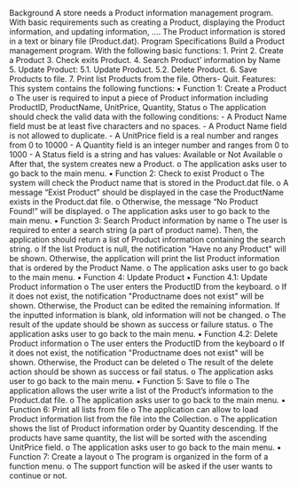 Background
A store needs a Product information management program. With basic requirements such as creating
a Product, displaying the Product information, and updating information, .... The Product information is
stored in a text or binary file (Product.dat).
Program Specifications
Build a Product management program. With the following basic functions:
	1. Print
	2. Create a Product
	3. Check exits Product.
	4. Search Product’ information by Name
	5. Update Product:
		5.1. Update Product.
		5.2. Delete Product.
	6. Save Products to file.
	7. Print list Products from the file.
	Others- Quit.
Features:
This system contains the following functions:
▪ Function 1: Create a Product 
	o The user is required to input a piece of Product information including ProductID, ProductName,
	UnitPrice, Quantity, Status
	o The application should check the valid data with the following conditions:
		- A Product Name field must be at least five characters and no spaces.
		- A Product Name field is not allowed to duplicate.
		- A UnitPrice field is a real number and ranges from 0 to 10000
		- A Quantity field is an integer number and ranges from 0 to 1000
		- A Status field is a string and has values: Available or Not Available
	o After that, the system creates new a Product.
	o The application asks user to go back to the main menu.
▪ Function 2: Check to exist Product
	o The system will check the Product name that is stored in the Product.dat file.
	o A message “Exist Product” should be displayed in the case the ProductName exists in the
	Product.dat file.
	o Otherwise, the message “No Product Found!” will be displayed.
	o The application asks user to go back to the main menu.
▪ Function 3: Search Product information by name 
	o The user is required to enter a search string (a part of product name). Then, the application
	should return a list of Product information containing the search string.
	o If the list Product is null, the notification "Have no any Product" will be shown. Otherwise, the
	application will print the list Product information that is ordered by the Product Name.
	o The application asks user to go back to the main menu.
▪ Function 4: Update Product
▪ Function 4.1: Update Product information
	o The user enters the ProductID from the keyboard.
	o If it does not exist, the notification "Productname does not exist" will be shown. Otherwise, the
	Product can be edited the remaining information. If the inputted information is blank, old
	information will not be changed.
	o The result of the update should be shown as success or failure status.
	o The application asks user to go back to the main menu.
▪ Function 4.2: Delete Product information 
	o The user enters the ProductID from the keyboard
	o If it does not exist, the notification "Productname does not exist" will be shown. Otherwise, the
	Product can be deleted
	o The result of the delete action should be shown as success or fail status.
	o The application asks user to go back to the main menu.
▪ Function 5: Save to file 
	o The application allows the user write a list of the Product’s information to the Product.dat file.
	o The application asks user to go back to the main menu.
▪ Function 6: Print all lists from file
	o The application can allow to load Product information list from the file into the Collection.
	o The application shows the list of Product information order by Quantity descending. If the
	products have same quantity, the list will be sorted with the ascending UnitPrice field.
	o The application asks user to go back to the main menu.
▪ Function 7: Create a layout 
	o The program is organized in the form of a function menu.
	o The support function will be asked if the user wants to continue or not.
